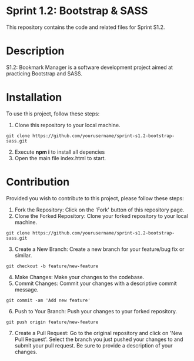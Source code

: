 # Sprint 1.2: Bootstrap & SASS
This repository contains the code and related files for Sprint S1.2.

# Description
S1.2: Bookmark Manager is a software development project aimed at practicing Bootstrap and SASS.

# Installation
To use this project, follow these steps:

1. Clone this repository to your local machine. 

```
git clone https://github.com/yourusername/sprint-s1.2-bootstrap-sass.git
```

2. Execute **npm i** to install all depencies 
3. Open the main file index.html to start.

# Contribution
Provided you wish to contribute to this project, please follow these steps:

1. Fork the Repository: Click on the 'Fork' button of this repository page.
2. Clone the Forked Repository: Clone your forked repository to your local machine.

```
git clone https://github.com/yourusername/sprint-s1.2-bootstrap-sass.git
```
3. Create a New Branch: Create a new branch for your feature/bug fix or similar.

```
git checkout -b feature/new-feature
```

4. Make Changes: Make your changes to the codebase.
5. Commit Changes: Commit your changes with a descriptive commit message.

```
git commit -am 'Add new feature'
```

6. Push to Your Branch: Push your changes to your forked repository.

```
git push origin feature/new-feature
```

7. Create a Pull Request: Go to the original repository and click on 'New Pull Request'. Select the branch you just pushed your changes to and submit your pull request. Be sure to provide a description of your changes.